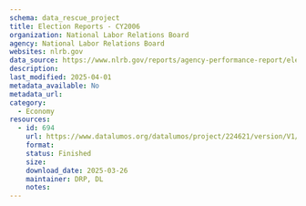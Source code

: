 ```yaml
---
schema: data_rescue_project 
title: Election Reports - CY2006
organization: National Labor Relations Board
agency: National Labor Relations Board
websites: nlrb.gov
data_source: https://www.nlrb.gov/reports/agency-performance-report/election-reports/election-reports-cy-2006
description: 
last_modified: 2025-04-01
metadata_available: No
metadata_url: 
category:
  - Economy
resources:
  - id: 694
    url: https://www.datalumos.org/datalumos/project/224621/version/V1/view
    format: 
    status: Finished
    size: 
    download_date: 2025-03-26
    maintainer: DRP, DL
    notes: 
---
```

